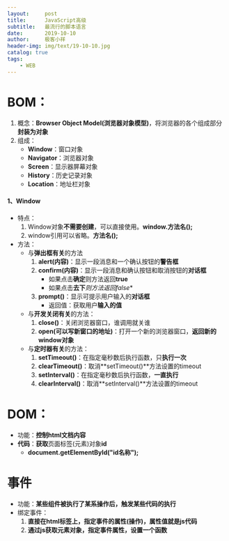 ```yaml
---
layout:     post                    
title:      JavaScript高级
subtitle:   最流行的脚本语言               
date:       2019-10-10               
author:     极客小祥                      
header-img: img/text/19-10-10.jpg   
catalog: true              
tags:                                
    - WEB
---
```


# BOM：
1. 概念：**Browser Object Model(浏览器对象模型)**，将浏览器的各个组成部分**封装为对象**
2. 组成：
    * **Window**：窗口对象
    * **Navigator**：浏览器对象
    * **Screen**：显示器屏幕对象
    * **History**：历史记录对象
    * **Location**：地址栏对象

#### 1、Window
* 特点：
    1. Window对象**不需要创建**，可以直接使用。**window.方法名();**
    2. window引用可以省略。**方法名();**
* 方法：
    * 与**弹出框有关**的方法
        1. **alert(内容)**：显示一段消息和一个确认按钮的**警告框**
        2. **confirm(内容)**：显示一段消息和确认按钮和取消按钮的**对话框**
            * 如果点击**确定**则方法返回**true**
            * 如果点击**去下***则方法返回**false**
        3. **prompt()**：显示可提示用户输入的**对话框**
            * 返回值：获取用户**输入的值**
    * 与**开发关闭有关**的方法：
        1. **close()**：关闭浏览器窗口，谁调用就关谁
        2. **open(可以写新窗口的地址)**：打开一个新的浏览器窗口，**返回新的window对象**
    * 与**定时器有关**的方法：
        1. **setTimeout()**：在指定毫秒数后执行函数，只**执行一次**
        2. **clearTimeout()**：取消**setTimeout()**方法设置的timeout
        3. **setInterval()**：在指定毫秒数后执行函数，**一直执行**
        4. **clearInterval()**：取消**setInterval()**方法设置的timeout

# DOM：
* 功能：**控制html文档内容**
* **代码**：**获取**页面标签(元素)对象**id**
    * **document.getElementById("id名称");**
# 事件
* 功能：**某些组件被执行了某系操作后，触发某些代码的执行**
* 绑定事件：
    1. **直接在html标签上，指定事件的属性(操作)，属性值就是js代码**
    2. **通过js获取元素对象，指定事件属性，设置一个函数**

